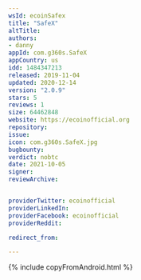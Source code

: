 ```yaml
---
wsId: ecoinSafex
title: "SafeX"
altTitle: 
authors:
- danny
appId: com.g360s.SafeX
appCountry: us
idd: 1484347213
released: 2019-11-04
updated: 2020-12-14
version: "2.0.9"
stars: 5
reviews: 1
size: 64462848
website: https://ecoinofficial.org
repository: 
issue: 
icon: com.g360s.SafeX.jpg
bugbounty: 
verdict: nobtc
date: 2021-10-05
signer: 
reviewArchive:


providerTwitter: ecoinofficial
providerLinkedIn: 
providerFacebook: ecoinofficial
providerReddit: 

redirect_from:

---
```


{% include copyFromAndroid.html %}
